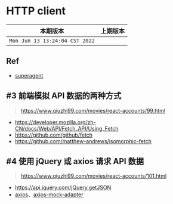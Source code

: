 # HTTP client

|本期版本|上期版本 
|:---:|:---:
`Mon Jun 13 13:24:04 CST 2022` | 


## Ref


* [superagent](https://github.com/visionmedia/superagent)



## #3 前端模拟 API 数据的两种方式

> <https://www.qiuzhi99.com/movies/react-accounts/99.html>

* <https://developer.mozilla.org/zh-CN/docs/Web/API/Fetch_API/Using_Fetch>
* <https://github.com/github/fetch>
* <https://github.com/matthew-andrews/isomorphic-fetch>

## #4 使用 jQuery 或 axios 请求 API 数据

> <https://www.qiuzhi99.com/movies/react-accounts/101.html>

* <https://api.jquery.com/jQuery.getJSON>
* [axios](https://github.com/axios/axios)、[axios-mock-adapter](https://github.com/ctimmerm/axios-mock-adapter)